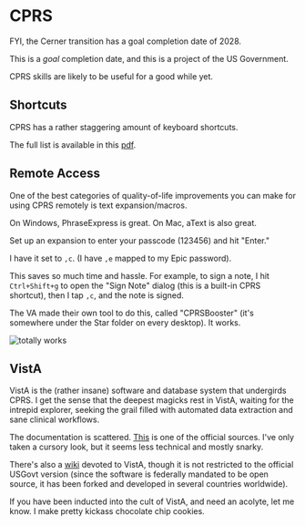 # CPRS

FYI, the Cerner transition has a goal completion date of 2028.

This is a *goal* completion date, and this is a project of the US Government.

CPRS skills are likely to be useful for a good while yet.

## Shortcuts

CPRS has a rather staggering amount of keyboard shortcuts.

The full list is available in this [pdf](http://www.va.gov/vdl/documents/Clinical/Comp_Patient_Recrd_Sys_(CPRS)/cprsguium.pdf).

## Remote Access

One of the best categories of quality-of-life improvements 
you can make for using CPRS remotely
is text expansion/macros.

On Windows, PhraseExpress is great. 
On Mac, aText is also great.

Set up an expansion to enter your passcode (123456) and hit "Enter."

I have it set to `,c`. (I have `,e` mapped to my Epic password).

This saves so much time and hassle. 
For example, to sign a note, 
I hit `Ctrl+Shift+g` to open the "Sign Note" dialog (this is a built-in CPRS shortcut),
then I tap `,c`, and the note is signed.

The VA made their own tool to do this,
called "CPRSBooster" (it's somewhere under the Star folder on every desktop).
It works.

![totally works](https://media.giphy.com/media/l2JI8Ao9q7hkqWuD6/giphy.gif)

## VistA

VistA is the (rather insane) software and database system that undergirds CPRS.
I get the sense that the deepest magicks rest in VistA, 
waiting for the intrepid explorer,
seeking the grail filled with 
automated data extraction and sane clinical workflows.

The documentation is scattered. 
[This](https://www.va.gov/vdl/) is one of the official sources.
I've only taken a cursory look, but it seems less technical and mostly snarky.

There's also a [wiki](http://www.vistapedia.com/index.php/Main_Page#VistApedia) devoted to VistA,
though it is not restricted to the official USGovt version
(since the software is federally mandated to be open source,
it has been forked and developed in several countries worldwide).

If you have been inducted into the cult of VistA,
and need an acolyte,
let me know.
I make pretty kickass chocolate chip cookies.